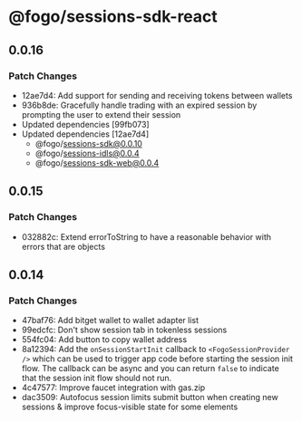 # @fogo/sessions-sdk-react

## 0.0.16

### Patch Changes

- 12ae7d4: Add support for sending and receiving tokens between wallets
- 936b8de: Gracefully handle trading with an expired session by prompting the user to extend their session
- Updated dependencies [99fb073]
- Updated dependencies [12ae7d4]
  - @fogo/sessions-sdk@0.0.10
  - @fogo/sessions-idls@0.0.4
  - @fogo/sessions-sdk-web@0.0.4

## 0.0.15

### Patch Changes

- 032882c: Extend errorToString to have a reasonable behavior with errors that are objects

## 0.0.14

### Patch Changes

- 47baf76: Add bitget wallet to wallet adapter list
- 99edcfc: Don't show session tab in tokenless sessions
- 554fc04: Add button to copy wallet address
- 8a12394: Add the `onSessionStartInit` callback to `<FogoSessionProvider />` which can be used to trigger app code before starting the session init flow. The callback can be async and you can return `false` to indicate that the session init flow should not run.
- 4c47577: Improve faucet integration with gas.zip
- dac3509: Autofocus session limits submit button when creating new sessions & improve focus-visible state for some elements
